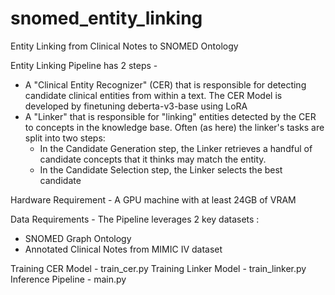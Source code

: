 # snomed_entity_linking
Entity Linking from Clinical Notes to SNOMED Ontology

Entity Linking Pipeline has 2 steps - 
* A "Clinical Entity Recognizer" (CER) that is responsible for detecting candidate clinical entities from within a text. The CER Model is developed by finetuning deberta-v3-base using LoRA
* A "Linker" that is responsible for "linking" entities detected by the CER to concepts in the knowledge base. Often (as here) the linker's tasks are split into two steps:
  * In the Candidate Generation step, the Linker retrieves a handful of candidate concepts that it thinks may match the entity.
  * In the Candidate Selection step, the Linker selects the best candidate

Hardware Requirement - A GPU machine with at least 24GB of VRAM

Data Requirements - The Pipeline leverages 2 key datasets :
* SNOMED Graph Ontology
* Annotated Clinical Notes from MIMIC IV dataset

Training CER Model - train_cer.py
Training Linker Model - train_linker.py
Inference Pipeline - main.py


 
